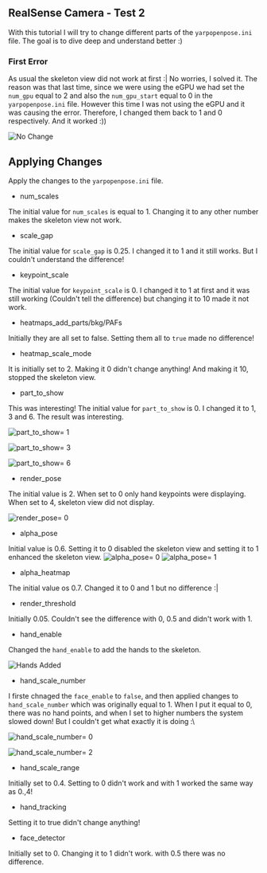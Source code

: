 ## RealSense Camera - Test 2

With this tutorial I will try to change different parts of the `yarpopenpose.ini` file. The goal is to dive deep and understand better :)

### First Error
As usual the skeleton view did not work at first :| 
No worries, I solved it. The reason was that last time, since we were using the eGPU we had set the `num_gpu` equal to 2 and also the `num_gpu_start` equal to 0 in the `yarpopenpose.ini` file. However this time I was not using the eGPU and it was causing the error. Therefore, I changed them back to 1 and 0 respectively. And it worked :))

![No Change](NoChange.jpeg)

## Applying Changes
Apply the changes to the `yarpopenpose.ini` file.

- num_scales

The initial value for `num_scales` is equal to 1. Changing it to any other number makes the skeleton view not work.
- scale_gap

The initial value for `scale_gap` is 0.25. I changed it to 1 and it still works. But I couldn't understand the difference!
- keypoint_scale

The initial value for `keypoint_scale` is 0. I changed it to 1 at first and it was still working (Couldn't tell the difference) but changing it to 10 made it not work.
- heatmaps_add_parts/bkg/PAFs

Initially they are all set to false. Setting them all to `true` made no difference!

- heatmap_scale_mode

It is initially set to 2. Making it 0 didn't change anything! And making it 10, stopped the skeleton view.

- part_to_show

This was interesting! The initial value for `part_to_show` is 0. I changed it to 1, 3 and 6. The result was interesting.

![part_to_show= 1](PartToShow1.png)

![part_to_show= 3](PartToShow3.png)

![part_to_show= 6](PartToShow6.png)

- render_pose

The initial value is 2. When set to 0 only hand keypoints were displaying. When set to 4, skeleton view did not display.

![render_pose= 0](RenderPose0.png)

- alpha_pose

Initial value is 0.6. Setting it to 0 disabled the skeleton view and setting it to 1 enhanced the skeleton view.
![alpha_pose= 0](AlphaPose0.png)
![alpha_pose= 1](AlphaPose1.png)

- alpha_heatmap

The initial value os 0.7. Changed it to 0 and 1 but no difference :|

- render_threshold

Initially 0.05. Couldn't see the difference with 0, 0.5 and didn't work with 1.

- hand_enable
   
Changed the `hand_enable` to add the hands to the skeleton.

![Hands Added](HandADDED.jpeg)


- hand_scale_number

I firste chnaged the `face_enable` to `false`, and then applied changes to `hand_scale_number` which was originally equal to 1. When I put it equal to 0, there was no hand points, and when I set to higher numbers the system slowed down! But I couldn't get what exactly it is doing :\

![hand_scale_number= 0](HandScaleNumber0.png)

![hand_scale_number= 2](HandScaleNumber2.png)

- hand_scale_range

Initially set to 0.4. Setting to 0 didn't work and with 1 worked the same way as 0.,4!

- hand_tracking

Setting it to true didn't change anything!

- face_detector

Initially set to 0. Changing it to 1 didn't work. with 0.5 there was no difference.

